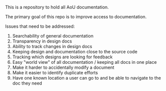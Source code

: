 This is a repository to hold all AoU documentation.

The primary goal of this repo is to improve access to documentation.

Issues that need to be addressed:

1. Searchability of general documentation
1. Transparency in design docs
1. Ability to track changes in design docs 
1. Keeping design and documentation close to the source code
1. Tracking which designs are looking for feedback
1. Easy "world view" of all documentation / keeping all docs in one place
1. Make it harder to accidentally modify a document
1. Make it easier to identify duplicate efforts
1. Have one known location a user can go to and be able to navigate to the doc they need 